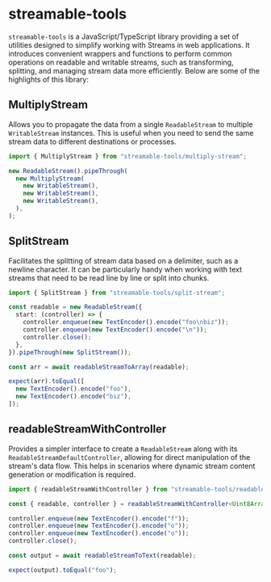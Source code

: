 # streamable-tools

`streamable-tools` is a JavaScript/TypeScript library providing a set of utilities designed to simplify working with Streams in web applications. It introduces convenient wrappers and functions to perform common operations on readable and writable streams, such as transforming, splitting, and managing stream data more efficiently. Below are some of the highlights of this library:

## MultiplyStream

Allows you to propagate the data from a single `ReadableStream` to multiple `WritableStream` instances. This is useful when you need to send the same stream data to different destinations or processes.

```ts
import { MultiplyStream } from "streamable-tools/multiply-stream";

new ReadableStream().pipeThrough(
  new MultiplyStream(
    new WritableStream(),
    new WritableStream(),
    new WritableStream(),
  ),
);
```

## SplitStream

Facilitates the splitting of stream data based on a delimiter, such as a newline character. It can be particularly handy when working with text streams that need to be read line by line or split into chunks.

```ts
import { SplitStream } from "streamable-tools/split-stream";

const readable = new ReadableStream({
  start: (controller) => {
    controller.enqueue(new TextEncoder().encode("foo\nbiz"));
    controller.enqueue(new TextEncoder().encode("\n"));
    controller.close();
  },
}).pipeThrough(new SplitStream());

const arr = await readableStreamToArray(readable);

expect(arr).toEqual([
  new TextEncoder().encode("foo"),
  new TextEncoder().encode("biz"),
]);
```

## readableStreamWithController

Provides a simpler interface to create a `ReadableStream` along with its `ReadableStreamDefaultController`, allowing for direct manipulation of the stream's data flow. This helps in scenarios where dynamic stream content generation or modification is required.

```ts
import { readableStreamWithController } from "streamable-tools/readable-stream-with-controller";

const { readable, controller } = readableStreamWithController<Uint8Array>();

controller.enqueue(new TextEncoder().encode("f"));
controller.enqueue(new TextEncoder().encode("o"));
controller.enqueue(new TextEncoder().encode("o"));
controller.close();

const output = await readableStreamToText(readable);

expect(output).toEqual("foo");
```
